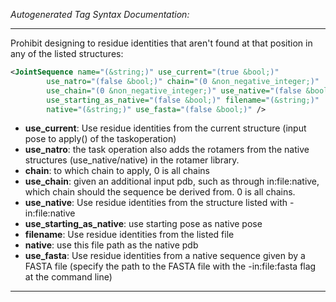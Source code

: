 <!-- THIS IS AN AUTOGENERATED FILE: Don't edit it directly, instead change the schema definition in the code itself. -->

_Autogenerated Tag Syntax Documentation:_

---
Prohibit designing to residue identities that aren't found at that position in any of the listed structures:

```xml
<JointSequence name="(&string;)" use_current="(true &bool;)"
        use_natro="(false &bool;)" chain="(0 &non_negative_integer;)"
        use_chain="(0 &non_negative_integer;)" use_native="(false &bool;)"
        use_starting_as_native="(false &bool;)" filename="(&string;)"
        native="(&string;)" use_fasta="(false &bool;)" />
```

-   **use_current**: Use residue identities from the current structure (input pose to apply() of the taskoperation)
-   **use_natro**: the task operation also adds the rotamers from the native structures (use_native/native) in the rotamer library.
-   **chain**: to which chain to apply, 0 is all chains
-   **use_chain**: given an additional input pdb, such as through in:file:native, which chain should the sequence be derived from. 0 is all chains.
-   **use_native**: Use residue identities from the structure listed with -in:file:native
-   **use_starting_as_native**: use starting pose as native pose
-   **filename**: Use residue identities from the listed file
-   **native**: use this file path as the native pdb
-   **use_fasta**: Use residue identities from a native sequence given by a FASTA file (specify the path to the FASTA file with the -in:file:fasta flag at the command line)

---
